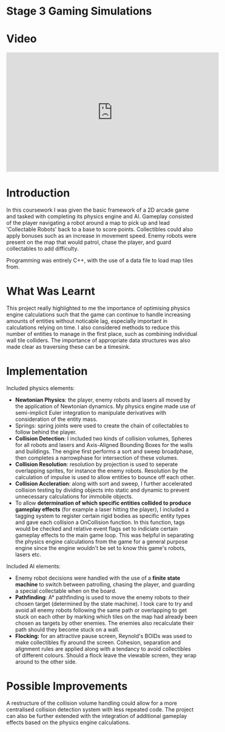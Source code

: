 # Stage 3 Gaming Simulations

# Video 
<iframe width="560" height="315" src="https://www.youtube.com/embed/5LavmeYE0NA" frameborder="0" allow="accelerometer; autoplay; encrypted-media; gyroscope; picture-in-picture" allowfullscreen></iframe>

# Introduction 
In this coursework I was given the basic framework of a 2D arcade game and tasked with completing its physics engine and AI. Gameplay consisted of the player navigating a robot around a map to pick up and lead 'Collectable Robots' back to a base to score points. Collectibles could also apply bonuses such as an increase in movement speed. Enemy robots were present on the map that would patrol, chase the player, and guard collectables to add difficulty.

Programming was entirely C++, with the use of a data file to load map tiles from. 

# What Was Learnt
This project really highlighted to me the importance of optimising physics engine calculations such that the game can continue to handle increasing amounts of entities without noticable lag, especially important in calculations relying on time. I also considered methods to reduce this number of entities to manage in the first place, such as combining individual wall tile colliders. The importance of appropriate data structures was also made clear as traversing these can be a timesink.  

# Implementation
Included physics elements:

* __Newtonian Physics__: the player, enemy robots and lasers all moved by the application of Newtonian dynamics. My physics engine made use of semi-implicit Euler integration to manipulate derivatives with consideration of the entity mass. 
* Springs: spring joints were used to create the chain of collectables to follow behind the player. 
* __Collision Detection__: I included two kinds of collision volumes, Spheres for all robots and lasers and Axis-Aligned Bounding Boxes for the walls and buildings. The engine first performs a sort and sweep broadphase, then completes a narrowphase for intersection of these volumes. 
* __Collision Resolution__: resolution by projection is used to seperate overlapping sprites, for instance the enemy robots. Resolution by the calculation of impulse is used to allow entities to bounce off each other. 
* __Collision Accleration__: along with sort and sweep, I further accelerated collision testing by dividing objects into static and dynamic to prevent unnecessary calculations for immobile objects.
* To allow __determination of which specific entities collided to produce gameplay effects__ (for example a laser hitting the player), I included a tagging system to register certain rigid bodies as specific entity types and gave each collision a OnCollision function. In this function, tags would be checked and relative event flags set to indiciate certain gameplay effects to the main game loop. This was helpful in separating the physics engine calculations from the game for a general purpose engine since the engine wouldn't be set to know this game's robots, lasers etc. 

Included AI elements:
* Enemy robot decisions were handled with the use of a __finite state machine__ to switch between patrolling, chasing the player, and guarding a special collectable when on the board. 
* __Pathfinding__: A* pathfinding is used to move the enemy robots to their chosen target (determined by the state machine). I took care to try and avoid all enemy robots following the same path or overlapping to get stuck on each other by marking which tiles on the map had already been chosen as targets by other enemies. The enemies also recalculate their path should they become stuck on a wall. 
* __Flocking:__ for an attractive pause screen, Reynold's BOIDs was used to make collectibles fly around the screen. Cohesion, separation and alignment rules are applied along with a tendancy to avoid collectibles of different colours. Should a flock leave the viewable screen, they wrap around to the other side. 


# Possible Improvements
A restructure of the collision volume handling could allow for a more centralised collision detection system with less repeated code. The project can also be further extended with the integration of additional gameplay effects based on the physics engine calculations. 


